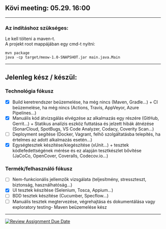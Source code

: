 ## Kövi meeting: 05.29. 16:00

---

### Az indításhoz szükséges:

Le kell tölteni a maven-t.  
A projekt root mappájában egy cmd-t nyitni:

`mvn package`  
`java -cp target/meow-1.0-SNAPSHOT.jar main.java.Main`

---

## Jelenleg kész / készül:
### Technológia fókusz
- [x] Build keretrendszer beüzemelése, ha még nincs (Maven, Gradle...) + CI beüzemelése, ha még nincs (Actions, Travis, AppVeyor, Azure Pipelines...)
- [x] Manuális kód átvizsgálás elvégzése az alkalmazás egy részére (GitHub, Gerrit...) + Statikus analízis eszköz futtatása és jelzett hibák átnézése (SonarCloud, SpotBugs, VS Code Analyzer, Codacy, Coverity Scan...)
- [ ] Deployment segítése (Docker, Vagrant, felhő szolgáltatásba telepítés, ha értelmes az adott alkalmazás esetén...)
- [x] Egységtesztek készítése/kiegészítése (xUnit...) + tesztek kódlefedettségének mérése és ez alapján tesztkészlet bővítése (JaCoCo, OpenCover, Coveralls, Codecov.io...)
### Termék/felhasználó fókusz
- [ ] Nem-funkcionális jellemzők vizsgálata (teljesítmény, stresszteszt, biztonság, használhatóság...)
- [x] UI tesztek készítése (Selenium, Tosca, Appium...)
- [ ] BDD tesztek készítése (Cucumber, Specflow...)
- [ ] Manuális tesztek megtervezése, végrehajtása és dokumentálása vagy exploratory testing- Maven beüzemelése kész

---

[![Review Assignment Due Date](https://classroom.github.com/assets/deadline-readme-button-24ddc0f5d75046c5622901739e7c5dd533143b0c8e959d652212380cedb1ea36.svg)](https://classroom.github.com/a/coREwzrI)

